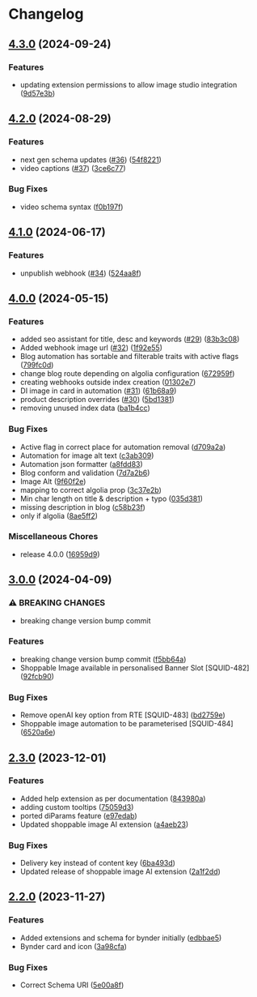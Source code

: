 # Changelog

## [4.3.0](https://github.com/amplience/dc-demostore-automation/compare/v4.2.0...v4.3.0) (2024-09-24)


### Features

* updating extension permissions to allow image studio integration ([9d57e3b](https://github.com/amplience/dc-demostore-automation/commit/9d57e3bc791720de0e6fa743d473ef39535f558c))

## [4.2.0](https://github.com/amplience/dc-demostore-automation/compare/v4.1.0...v4.2.0) (2024-08-29)


### Features

* next gen schema updates ([#36](https://github.com/amplience/dc-demostore-automation/issues/36)) ([54f8221](https://github.com/amplience/dc-demostore-automation/commit/54f8221facd85f48b47a7f5ee897648a06a9ef30))
* video captions ([#37](https://github.com/amplience/dc-demostore-automation/issues/37)) ([3ce6c77](https://github.com/amplience/dc-demostore-automation/commit/3ce6c7772d3af146ab4b958daa2bf06af75c768c))


### Bug Fixes

* video schema syntax ([f0b197f](https://github.com/amplience/dc-demostore-automation/commit/f0b197f55f685b55ea767734fbaa036286702743))

## [4.1.0](https://github.com/amplience/dc-demostore-automation/compare/v4.0.0...v4.1.0) (2024-06-17)


### Features

* unpublish webhook ([#34](https://github.com/amplience/dc-demostore-automation/issues/34)) ([524aa8f](https://github.com/amplience/dc-demostore-automation/commit/524aa8f5c477b084540a218147cfcc8c6275396d))

## [4.0.0](https://github.com/amplience/dc-demostore-automation/compare/v3.0.0...v4.0.0) (2024-05-15)


### Features

* added seo assistant for title, desc and keywords ([#29](https://github.com/amplience/dc-demostore-automation/issues/29)) ([83b3c08](https://github.com/amplience/dc-demostore-automation/commit/83b3c0858f5d29b7bd63f077dfeeab7edde67ad8))
* Added webhook image url ([#32](https://github.com/amplience/dc-demostore-automation/issues/32)) ([1f92e55](https://github.com/amplience/dc-demostore-automation/commit/1f92e553c209f0bb7f5f0deee13a380a93c3948f))
* Blog automation has sortable and filterable traits with active flags ([799fc0d](https://github.com/amplience/dc-demostore-automation/commit/799fc0d04178780f578ef07f18b660a91e548d7d))
* change blog route depending on algolia configuration ([672959f](https://github.com/amplience/dc-demostore-automation/commit/672959f38d0d0a241ce2762e333b8e72096071d0))
* creating webhooks outside index creation ([01302e7](https://github.com/amplience/dc-demostore-automation/commit/01302e769186fcc3e74076958deaa8e30e97acef))
* DI image in card in automation ([#31](https://github.com/amplience/dc-demostore-automation/issues/31)) ([61b68a9](https://github.com/amplience/dc-demostore-automation/commit/61b68a9ae432859f7082b68aadc4318d1dee2f8f))
* product description overrides ([#30](https://github.com/amplience/dc-demostore-automation/issues/30)) ([5bd1381](https://github.com/amplience/dc-demostore-automation/commit/5bd1381a78c3913d1559193688722687ccbe60fb))
* removing unused index data ([ba1b4cc](https://github.com/amplience/dc-demostore-automation/commit/ba1b4cc7dd2c311ecb9302372841287fbb335996))


### Bug Fixes

* Active flag in correct place for automation removal ([d709a2a](https://github.com/amplience/dc-demostore-automation/commit/d709a2a920eaf1db9f78fea50d544ac50493091f))
* Automation for image alt text ([c3ab309](https://github.com/amplience/dc-demostore-automation/commit/c3ab30923756505937e062fc9fc3e7b85619d4e8))
* Automation json formatter ([a8fdd83](https://github.com/amplience/dc-demostore-automation/commit/a8fdd83726b8cb7d01e6ccc944c01f1af5e49952))
* Blog conform and validation ([7d7a2b6](https://github.com/amplience/dc-demostore-automation/commit/7d7a2b6683a83641b20e1de0e183ff70402c53cc))
* Image Alt ([9f60f2e](https://github.com/amplience/dc-demostore-automation/commit/9f60f2e703c3c5cecf844a19ede0d3fdb9397fef))
* mapping to correct algolia prop ([3c37e2b](https://github.com/amplience/dc-demostore-automation/commit/3c37e2b0a0b796a8a4de4b058898e2b05bd63d34))
* Min char length on title & description + typo ([035d381](https://github.com/amplience/dc-demostore-automation/commit/035d381d8f0d297b383494320c3f9c98cc30e338))
* missing description in blog ([c58b23f](https://github.com/amplience/dc-demostore-automation/commit/c58b23f4460fefdad5dadb2eb7e5f4c7d16bd8d8))
* only if algolia ([8ae5ff2](https://github.com/amplience/dc-demostore-automation/commit/8ae5ff2d29b44d69152db4e8a6a0514b69f8425e))


### Miscellaneous Chores

* release 4.0.0 ([16959d9](https://github.com/amplience/dc-demostore-automation/commit/16959d906ce82e8da74fb4dc868cba8bdbeabcae))

## [3.0.0](https://github.com/amplience/dc-demostore-automation/compare/v2.3.0...v3.0.0) (2024-04-09)


### ⚠ BREAKING CHANGES

* breaking change version bump commit

### Features

* breaking change version bump commit ([f5bb64a](https://github.com/amplience/dc-demostore-automation/commit/f5bb64ada1f6c9c9d79c2bfdee6173562f78d283))
* Shoppable Image available in personalised Banner Slot [SQUID-482] ([92fcb90](https://github.com/amplience/dc-demostore-automation/commit/92fcb90b3d540f76bc85a2af712c64e7e0df91af))


### Bug Fixes

* Remove openAI key option from RTE [SQUID-483] ([bd2759e](https://github.com/amplience/dc-demostore-automation/commit/bd2759ea4b4d6fcfab5e26eb94c07c10e15bf537))
* Shoppable image automation to be parameterised [SQUID-484] ([6520a6e](https://github.com/amplience/dc-demostore-automation/commit/6520a6e13dfe603ac564c796600d23f2cdf5c050))

## [2.3.0](https://github.com/amplience/dc-demostore-automation/compare/v2.2.0...v2.3.0) (2023-12-01)


### Features

* Added help extension as per documentation ([843980a](https://github.com/amplience/dc-demostore-automation/commit/843980a84bf1a0e3bcb15a1becc769f2636e2af1))
* adding custom tooltips ([75059d3](https://github.com/amplience/dc-demostore-automation/commit/75059d368c613a6c7fae6e1e68899e7e512f8539))
* ported diParams feature ([e97edab](https://github.com/amplience/dc-demostore-automation/commit/e97edab2f2b1d4dd8e907faf1901ccbd949cd48d))
* Updated shoppable image AI extension ([a4aeb23](https://github.com/amplience/dc-demostore-automation/commit/a4aeb23edb73de686afb80a4d81d0b522869a195))


### Bug Fixes

* Delivery key instead of content key ([6ba493d](https://github.com/amplience/dc-demostore-automation/commit/6ba493d10163a751ba992552d1e7462a76dadac4))
* Updated release of shoppable image AI extension ([2a1f2dd](https://github.com/amplience/dc-demostore-automation/commit/2a1f2ddd2c6b9ceb820a11ea0e5f3a049de71086))

## [2.2.0](https://github.com/amplience/dc-demostore-automation/compare/v2.1.0...v2.2.0) (2023-11-27)


### Features

* Added extensions and schema for bynder initially ([edbbae5](https://github.com/amplience/dc-demostore-automation/commit/edbbae506e49caf7a8c27be963fc13ad1704daa9))
* Bynder card and icon ([3a98cfa](https://github.com/amplience/dc-demostore-automation/commit/3a98cfa0df1bfdee2372ab6aed2a0137161e99d5))


### Bug Fixes

* Correct Schema URI ([5e00a8f](https://github.com/amplience/dc-demostore-automation/commit/5e00a8f1be5abddd7e5c7d6b4c7908dd2b6c69d8))
